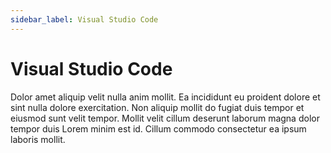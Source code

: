 ```yaml
---
sidebar_label: Visual Studio Code
---
```


# Visual Studio Code

Dolor amet aliquip velit nulla anim mollit. Ea incididunt eu proident dolore et sint nulla dolore exercitation. Non aliquip mollit do fugiat duis tempor et eiusmod sunt velit tempor. Mollit velit cillum deserunt laborum magna dolor tempor duis Lorem minim est id. Cillum commodo consectetur ea ipsum laboris mollit.

